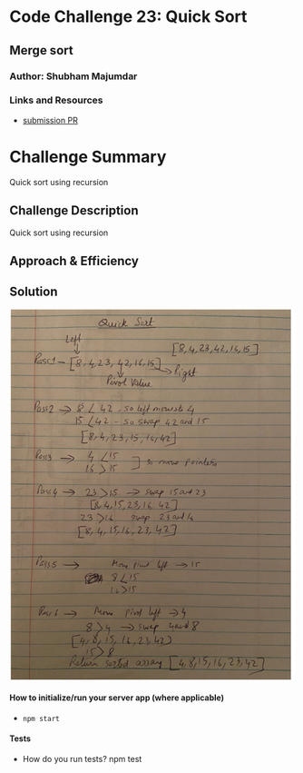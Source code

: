 # Code Challenge 23: Quick Sort

## Merge sort

### Author: Shubham Majumdar

### Links and Resources
* [submission PR](https://github.com/smajumdar22/data-structures-and-algorithms/pull/67)

# Challenge Summary
Quick sort using recursion

## Challenge Description
Quick sort using recursion

## Approach & Efficiency

## Solution
![UML Diagram](whiteboard.jpg)

#### How to initialize/run your server app (where applicable)
* `npm start`
  
#### Tests
* How do you run tests?
npm test


